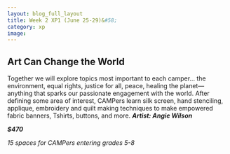 ```yaml
---
layout: blog_full_layout
title: Week 2 XP1 (June 25-29)&#58; 
category: xp
image: 
---
```


## Art Can Change the World

Together we will explore topics most important to each camper... the environment, equal rights, justice for all, peace, healing the planet—anything that sparks our passionate engagement with the world. After defining some area of interest, CAMPers learn silk screen, hand stenciling, applique, embroidery and quilt making techniques to make empowered fabric banners, Tshirts, buttons, and more.
**_Artist: Angie Wilson_**




**_$470_**

*15 spaces for CAMPers entering grades 5-8*